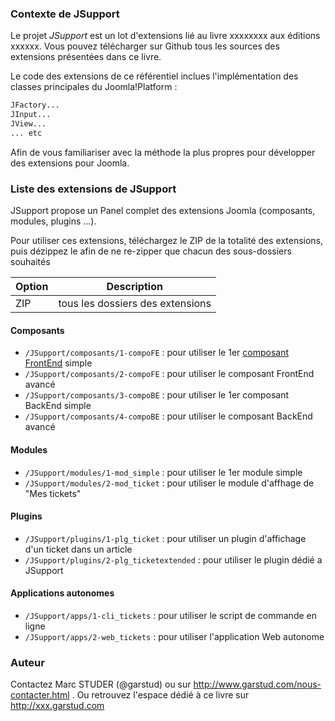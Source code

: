 ### Contexte de JSupport
Le projet *JSupport* est un lot d'extensions lié au livre xxxxxxxx aux éditions xxxxxx.
Vous pouvez télécharger sur Github tous les sources des extensions présentées dans ce livre.

Le code des extensions de ce référentiel inclues l'implémentation des classes principales du Joomla!Platform :
```php
JFactory...
JInput...
JView...
... etc
```
Afin de vous familiariser avec la méthode la plus propres pour développer des extensions pour Joomla.

### Liste des extensions de JSupport
JSupport propose un Panel complet des extensions Joomla (composants, modules, plugins ...).

Pour utiliser ces extensions, téléchargez le ZIP de la totalité des extensions, puis dézippez le afin de ne re-zipper que chacun des sous-dossiers souhaités

Option        | Description
------------- | ----------------
ZIP           | tous les dossiers des extensions


#### Composants
- `/JSupport/composants/1-compoFE` : pour utiliser le 1er [composant FrontEnd](docs/manual/fr-FR/extensions/compo-fe.md) simple
- `/JSupport/composants/2-compoFE` : pour utiliser le composant FrontEnd avancé
- `/JSupport/composants/3-compoBE` : pour utiliser le 1er composant BackEnd simple
- `/JSupport/composants/4-compoBE` : pour utiliser le composant BackEnd avancé

#### Modules
- `/JSupport/modules/1-mod_simple` : pour utiliser le 1er module simple
- `/JSupport/modules/2-mod_ticket` : pour utiliser le module d'affhage de "Mes tickets"

#### Plugins
- `/JSupport/plugins/1-plg_ticket` : pour utiliser un plugin d'affichage d'un ticket dans un article
- `/JSupport/plugins/2-plg_ticketextended` : pour utiliser le plugin dédié a JSupport

#### Applications autonomes
- `/JSupport/apps/1-cli_tickets` : pour utiliser le script de commande en ligne
- `/JSupport/apps/2-web_tickets` : pour utiliser l'application Web autonome


### Auteur
Contactez Marc STUDER (@garstud) ou sur http://www.garstud.com/nous-contacter.html .
Ou retrouvez l'espace dédié à ce livre sur http://xxx.garstud.com
